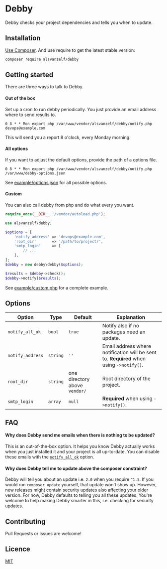 # Debby

Debby checks your project dependencies and tells you when to update.


## Installation

[Use Composer](http://getcomposer.org/). And use require to get the latest stable version:

``` sh
composer require alsvanzelf/debby
```


## Getting started

There are three ways to talk to Debby.

#### Out of the box

Set up a cron to run debby periodically.
You just provide an email address where to send results to.

`0 8 * * Mon export php /var/www/vendor/alsvanzelf/debby/notify.php devops@example.com`

This will send you a report 8 o'clock, every Monday morning.

#### All options

If you want to adjust the default options, provide the path of a options file.

`0 8 * * Mon export php /var/www/vendor/alsvanzelf/debby/notify.php /var/www/debby-options.json`

See [example/options.json](/example/options.json) for all possible options.

#### Custom

You can also call debby from php and do what every you want.

``` php
require_once(__DIR__.'/vendor/autoload.php');

use alsvanzelf\debby;

$options = [
	'notify_address' => 'devops@example.com',
	'root_dir'       => '/path/to/project/',
	'smtp_login'     => [
		// ...
	],
];
$debby = new debby\debby($options);

$results = $debby->check();
$debby->notify($results);
```

See [example/custom.php](/example/custom.php) for a complete example.


## Options

Option | Type | Default | Explanation
------ | ---- | ------- | -----------
`notify_all_ok` | `bool` | `true` | Notify also if no packages need an update.
`notify_address` | `string` | `''` | Email address where notification will be sent to. **Required** when using `->notify()`.
`root_dir` | `string` | one directory above `vendor/` | Root directory of the project.
`smtp_login` | `array` | `null` | **Required** when using `->notify()`.


## FAQ

#### Why does Debby send me emails when there is nothing to be updated?

This is an out-of-the-box option. It helps you know Debby actually works when you just installed it and your project is all up-to-date. You can disable these emails with the [`notify_all_ok`](/README.md#Options) option.

#### Why does Debby tell me to update above the composer constraint?

Debby will tell you about an update i.e. `2.0` when you require `^1.5`. If you would run `composer update` yourself, that update won't show up. However, new releases might contain security updates also affecting your older version. For now, Debby defaults to telling you all these updates.
You're welcome to help making Debby smarter in this, i.e. checking for security updates.


## Contributing

Pull Requests or issues are welcome!


## Licence

[MIT](/LICENSE)
